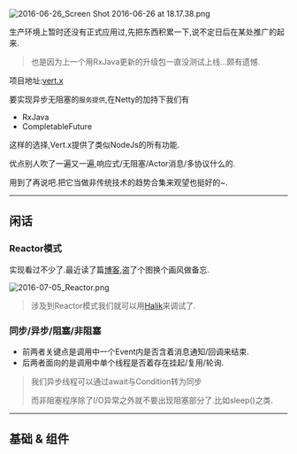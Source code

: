 ![2016-06-26_Screen Shot 2016-06-26 at 18.17.38.png](https://o4dyfn0ef.qnssl.com/image/2016-06-26_Screen%20Shot%202016-06-26%20at%2018.17.38.png?imageView2/2/h/200) 

生产环境上暂时还没有正式应用过,先把东西积累一下,说不定日后在某处推广的起来.  

> 也是因为上一个用RxJava更新的升级包一直没测试上线...颇有遗憾. 

项目地址:[vert.x](http://vertx.io)  

要实现异步无阻塞的`服务提供`,在Netty的加持下我们有

- RxJava
- CompletableFuture

这样的选择,Vert.x提供了类似NodeJs的所有功能.  

优点别人吹了一遍又一遍,响应式/无阻塞/Actor消息/多协议什么的. 

用到了再说吧.把它当做非传统技术的趋势合集来观望也挺好的~.  

- - - - -- 

## 闲话   

### Reactor模式  

实现看过不少了.最近读了篇[博客](http://www.blogjava.net/DLevin/archive/2015/09/02/427045.html),盗了个图换个画风做备忘. 

![2016-07-05_Reactor.png](https://o4dyfn0ef.qnssl.com/image/2016-07-05_Reactor.png?imageView2/2/h/300) 

> 涉及到Reactor模式我们就可以用[Halik](http://www.slahser.com/2016/06/12/debug可视化插件-halik体验/)来调试了. 

### 同步/异步/阻塞/非阻塞 

- 前两者关键点是调用中一个Event内是否含着消息通知/回调来结束.  
- 后两者面向的是调用中单个线程是否着存在挂起/复用/轮询. 
 
> 我们异步线程可以通过await与Condition转为同步 
> 
> 而非阻塞程序除了I/O异常之外就不要出现阻塞部分了.比如sleep()之类. 

- - - - -- 

## 基础 & 组件  





